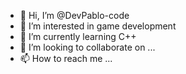 - 👋 Hi, I’m @DevPablo-code
- 👀 I’m interested in game development
- 🌱 I’m currently learning C++
- 💞️ I’m looking to collaborate on ...
- 📫 How to reach me ...

<!---
DevPablo-code/DevPablo-code is a ✨ special ✨ repository because its `README.md` (this file) appears on your GitHub profile.
You can click the Preview link to take a look at your changes.
--->
